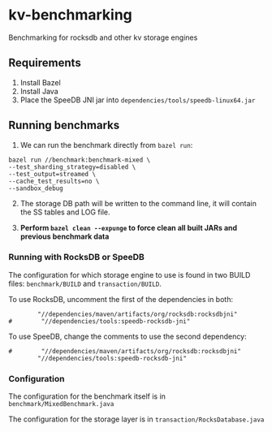 # kv-benchmarking
Benchmarking for rocksdb and other kv storage engines


## Requirements

1. Install Bazel
2. Install Java
3. Place the SpeeDB JNI jar into `dependencies/tools/speedb-linux64.jar`

## Running benchmarks

1. We can run the benchmark directly from `bazel run`:
```
bazel run //benchmark:benchmark-mixed \
--test_sharding_strategy=disabled \
--test_output=streamed \
--cache_test_results=no \
--sandbox_debug
```

2. The storage DB path will be written to the command line, it will contain the SS tables and LOG file.

3. **Perform `bazel clean --expunge` to force clean all built JARs and previous benchmark data**


### Running with RocksDB or SpeeDB

The configuration for which storage engine to use is found in two BUILD files: `benchmark/BUILD` and `transaction/BUILD`.

To use RocksDB, uncomment the first of the dependencies in both:
```
        "//dependencies/maven/artifacts/org/rocksdb:rocksdbjni"
#        "//dependencies/tools:speedb-rocksdb-jni"
```

To use SpeeDB, change the comments to use the second dependency:
```
#        "//dependencies/maven/artifacts/org/rocksdb:rocksdbjni"
        "//dependencies/tools:speedb-rocksdb-jni"
```

### Configuration

The configuration for the benchmark itself is in `benchmark/MixedBenchmark.java`

The configuration for the storage layer is in `transaction/RocksDatabase.java`
